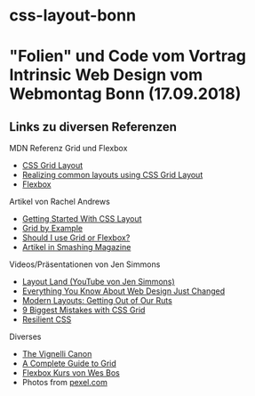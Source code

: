 # css-layout-bonn
"Folien" und Code vom Vortrag Intrinsic Web Design vom Webmontag Bonn (17.09.2018)
==================================================================================

Links zu diversen Referenzen
----------------------------

MDN Referenz Grid und Flexbox

<ul>
  <li><a href="https://developer.mozilla.org/en-US/docs/Web/CSS/CSS_Grid_Layout" rel="noopener noreferrer">CSS
          Grid Layout</a></li>
  <li><a href="https://developer.mozilla.org/en-US/docs/Web/CSS/CSS_Grid_Layout/Realizing_common_layouts_using_CSS_Grid_Layout"
          rel="noopener noreferrer">Realizing common layouts using CSS Grid Layout</a></li>
  <li><a href="https://developer.mozilla.org/en-US/docs/Web/CSS/CSS_Flexible_Box_Layout" rel="noopener noreferrer">Flexbox</a></li>
</ul>

Artikel von Rachel Andrews
<ul>
    <li><a href="https://www.smashingmagazine.com/2018/05/guide-css-layout/" rel="noopener noreferrer">Getting
            Started With CSS Layout</a></li>
    <li><a href="https://gridbyexample.com/" rel="noopener noreferrer">Grid by Example</a></li>
    <li><a href="https://rachelandrew.co.uk/archives/2016/03/30/should-i-use-grid-or-flexbox/" rel="noopener noreferrer">Should
            I use Grid or Flexbox?</a></li>
    <li><a href="https://www.smashingmagazine.com/author/rachel-andrew/" rel="noopener noreferrer">Artikel
            in Smashing Magazine</a></li>
</ul>
        
Videos/Präsentationen von Jen Simmons
<ul>
    <li><a href="https://www.youtube.com/channel/UC7TizprGknbDalbHplROtag" rel="noopener noreferrer">Layout
            Land (YouTube von Jen Simmons)</a></li>
    <li><a href="https://noti.st/jensimmons/eK4aDd" target="_blank" rel="noopener noreferrer">Everything
            You Know About Web Design Just Changed</a></li>
    <li><a href="https://www.youtube.com/watch?v=jreccgYLfx8" rel="noopener noreferrer">Modern Layouts:
            Getting Out of Our Ruts</a></li>
    <li><a href="https://www.youtube.com/watch?v=0Gr1XSyxZy0" rel="noopener noreferrer">9 Biggest
            Mistakes with CSS Grid</a></li>
    <li><a href="https://www.youtube.com/playlist?list=PLbSquHt1VCf1kpv9WRGMCA9_Nn4vCLZ9Y" rel="noopener noreferrer">Resilient
            CSS</a></li>
</ul>

Diverses
<ul>
  <li><a href="https://www.vignelli.com/canon.pdf" rel="noopener noreferrer">The Vignelli Canon</a></li>
  <li><a href="https://css-tricks.com/snippets/css/complete-guide-grid/">A Complete Guide to Grid</a></li>
  <li><a href="https://flexbox.io/" target="_blank" rel="noopener noreferrer">Flexbox Kurs von Wes Bos</a></li>
  <li>Photos from <a href="https://www.pexels.com" rel="noopener noreferrer">pexel.com</a></li>
</ul>
